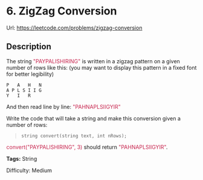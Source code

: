 # 6. ZigZag Conversion
Url: <https://leetcode.com/problems/zigzag-conversion>

## Description
The string <font color='#c7254e'>"PAYPALISHIRING"</font> is written in a zigzag pattern on a given number of rows like this: (you may want to display this pattern in a fixed font for better legibility)

    P   A   H   N
    A P L S I I G
    Y   I   R

And then read line by line: <font color='#c7254e'>"PAHNAPLSIIGYIR"</font>

Write the code that will take a string and make this conversion given a number of rows:

>     string convert(string text, int nRows);

<font color='#c7254e'>convert("PAYPALISHIRING", 3)</font> should return <font color='#c7254e'>"PAHNAPLSIIGYIR"</font>.

**Tags:** String

Difficulty: Medium